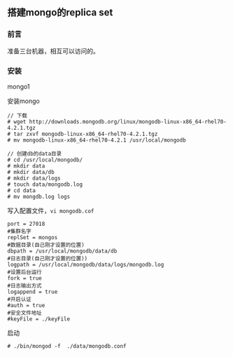 ## 搭建mongo的replica set

### 前言

准备三台机器，相互可以访问的。

### 安装

mongo1  

安装mongo

````
// 下载
# wget http://downloads.mongodb.org/linux/mongodb-linux-x86_64-rhel70-4.2.1.tgz
# tar zxvf mongodb-linux-x86_64-rhel70-4.2.1.tgz
# mv mongodb-linux-x86_64-rhel70-4.2.1 /usr/local/mongodb

// 创建db的data目录
# cd /usr/local/mongodb/
# mkdir data
# mkdir data/db
# mkdir data/logs
# touch data/mongodb.log
# cd data
# mv mongdb.log logs
````

写入配置文件，`vi mongodb.cof`

````
port = 27018
#集群名字
replSet = mongos
#数据目录(自己刚才设置的位置)
dbpath = /usr/local/mongodb/data/db
#日志目录(自己刚才设置的位置))
logpath = /usr/local/mongodb/data/logs/mongodb.log
#设置后台运行
fork = true
#日志输出方式
logappend = true
#开启认证
#auth = true
#安全文件地址
#keyFile = ./keyFile
````

启动

````
# ./bin/mongod -f  ./data/mongodb.conf
````
